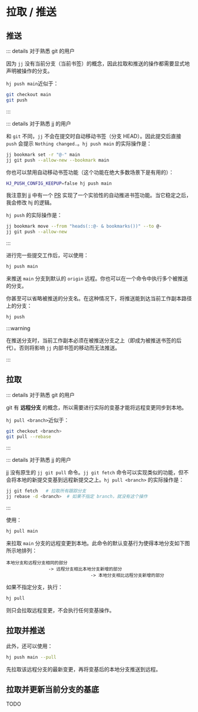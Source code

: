 # 拉取 / 推送

## 推送

::: details 对于熟悉 git 的用户

因为 `jj` 没有当前分支（当前书签）的概念，因此拉取和推送的操作都需要显式地声明被操作的分支。

`hj push main`近似于：

```sh
git checkout main
git push
```

:::

::: details 对于熟悉 jj 的用户

和 `git` 不同，`jj` 不会在提交时自动移动书签（分支 HEAD）。因此提交后直接 `push` 会提示 `Nothing changed.`。`hj push main` 的实际操作是：

```sh
jj bookmark set -r "@-" main
jj git push --allow-new --bookmark main
```

你也可以禁用自动移动书签功能（这个功能在绝大多数场景下是有用的）：

```sh
HJ_PUSH_CONFIG_KEEPUP=false hj push main
```

我注意到 jj 中有一个 [PR](https://github.com/jj-vcs/jj/pull/3129) 实现了一个实验性的自动推进书签功能。当它稳定之后，我会修改 hj 的逻辑。

`hj push` 的实际操作是：

```sh
jj bookmark move --from "heads(::@- & bookmarks())" --to @-
jj git push --allow-new
```

:::

进行完一些提交工作后，可以使用：

```sh
hj push main
```

来推送 `main` 分支到默认的 `origin` 远程。你也可以在一个命令中执行多个被推送的分支。

你甚至可以省略被推送的分支名。在这种情况下，将推送能到达当前工作副本路径上的分支：

```sh
hj push
```

:::warning

在推送分支时，当前工作副本必须在被推送分支之上（即成为被推送书签的后代）。否则将影响 `jj` 内部书签的移动而无法推送。

:::

<!-- :::tip 未来计划

未来 `hj push` 会有一个 `--pr` 选项，用于在推送后创建一个 GitHub PR。

::: -->

## 拉取

::: details 对于熟悉 git 的用户

git 有 **远程分支** 的概念，所以需要进行实际的变基才能将远程变更同步到本地。

`hj pull <branch>`近似于：

```sh
git checkout <branch>
git pull --rebase
```

:::

::: details 对于熟悉 jj 的用户

jj 没有原生的 `jj git pull` 命令。`jj git fetch` 命令可以实现类似的功能，但不会将本地的新提交变基到远程新提交之上。`hj pull <branch>` 的实际操作是：

```sh
jj git fetch   # 拉取所有跟踪分支
jj rebase -d <branch>  # 如果不指定 branch，就没有这个操作
```

:::

使用：

```sh
hj pull main
```

来拉取 `main` 分支的远程变更到本地。此命令的默认变基行为使得本地分支如下图所示地排列：

```
本地分支和远程分支相同的部分 
                -> 远程分支相比本地分支新增的部分 
                                -> 本地分支相比远程分支新增的部分
```

如果不指定分支，执行：

```sh
hj pull
```

则只会拉取远程变更，不会执行任何变基操作。

## 拉取并推送

此外，还可以使用：

```sh
hj push main --pull
```

先拉取该远程分支的最新变更，再将变基后的本地分支推送到远程。

## 拉取并更新当前分支的基底

TODO
